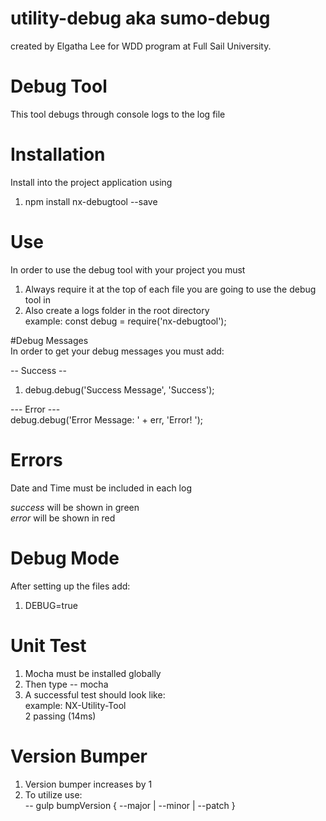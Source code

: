 # utility-debug aka sumo-debug<br>
created by Elgatha Lee for WDD program at Full Sail University.<br>

# Debug Tool<br>

This tool debugs through console logs to the log file<br>

# Installation<br>
Install into the project application using <br>
 1. npm install nx-debugtool --save<br>

# Use<br>
In order to use the debug tool with your project you must<br>
 1. Always require it at the top of each file you are going to use the debug tool in<br>
 2. Also create a logs folder in the root directory<br>
          example: const debug = require('nx-debugtool');<br>

#Debug Messages<br>
In order to get your debug messages you must add:<br>

-- Success --<br>
  1. debug.debug('Success Message', 'Success');<br>

--- Error ---<br>
debug.debug('Error Message: ' + err, 'Error! ');<br>

# Errors<br>
Date and Time must be included in each log <br>

*success* will be shown in green <br>
*error* will be shown in red <br>

# Debug Mode <br>
After setting up the files add:<br>
 1. DEBUG=true<br>

# Unit Test<br>
  1. Mocha must be installed globally<br>
  2. Then type -- mocha<br>
  3. A successful test should look like:<br>
          example: NX-Utility-Tool<br>
                   2 passing (14ms)<br>

# Version Bumper
  1. Version bumper increases by 1
  2. To utilize use: <br>
        -- gulp bumpVersion { --major | --minor | --patch }
